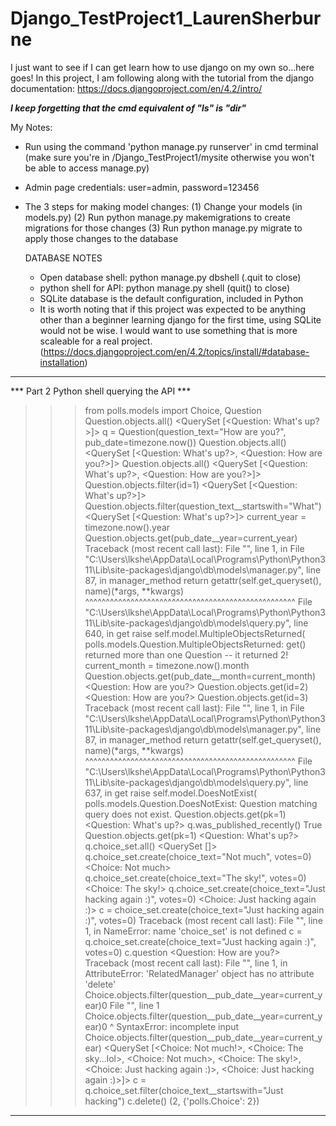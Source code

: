 # Django_TestProject1_LaurenSherburne
I just want to see if I can get learn how to use django on my own so...here goes! In this project, I am following along with the tutorial from
the django documentation: https://docs.djangoproject.com/en/4.2/intro/


***I keep forgetting that the cmd equivalent of "ls" is "dir"***

My Notes:
 - Run using the command 'python manage.py runserver' in cmd terminal (make sure you're in /Django_TestProject1/mysite otherwise you won't be able to access manage.py)
 - Admin page credentials: user=admin, password=123456
 - The 3 steps for making model changes:
    (1) Change your models (in models.py)
    (2) Run python manage.py makemigrations to create migrations for those changes
    (3) Run python manage.py migrate to apply those changes to the database

    DATABASE NOTES
     - Open database shell: python manage.py dbshell (.quit to close)
     - python shell for API: python manage.py shell (quit() to close)
     - SQLite database is the default configuration, included in Python
     - It is worth noting that if this project was expected to be anything other than a beginner learning django for the first time, using SQLite would not be wise. I would want to use something that is more scaleable for a real project. (https://docs.djangoproject.com/en/4.2/topics/install/#database-installation)




***************************************************************************************************
*** Part 2 Python shell querying the API ***
>>> from polls.models import Choice, Question
>>> Question.objects.all()
<QuerySet [<Question: What's up?>]>
>>> q = Question(question_text="How are you?", pub_date=timezone.now())
>>> Question.objects.all()
<QuerySet [<Question: What's up?>, <Question: How are you?>]>
>>> Question.objects.all()
<QuerySet [<Question: What's up?>, <Question: How are you?>]>
>>> Question.objects.filter(id=1)
<QuerySet [<Question: What's up?>]>
>>> Question.objects.filter(question_text__startswith="What")
<QuerySet [<Question: What's up?>]>
>>> current_year = timezone.now().year
>>> Question.objects.get(pub_date__year=current_year)
Traceback (most recent call last):
  File "<console>", line 1, in <module>
  File "C:\Users\lkshe\AppData\Local\Programs\Python\Python311\Lib\site-packages\django\db\models\manager.py", line 87, in manager_method
    return getattr(self.get_queryset(), name)(*args, **kwargs)
           ^^^^^^^^^^^^^^^^^^^^^^^^^^^^^^^^^^^^^^^^^^^^^^^^^^^
  File "C:\Users\lkshe\AppData\Local\Programs\Python\Python311\Lib\site-packages\django\db\models\query.py", line 640, in get
    raise self.model.MultipleObjectsReturned(
polls.models.Question.MultipleObjectsReturned: get() returned more than one Question -- it returned 2!
>>> current_month = timezone.now().month
>>> Question.objects.get(pub_date__month=current_month) 
<Question: How are you?>
>>> Question.objects.get(id=2)
<Question: How are you?>
>>> Question.objects.get(id=3) 
Traceback (most recent call last):
  File "<console>", line 1, in <module>
  File "C:\Users\lkshe\AppData\Local\Programs\Python\Python311\Lib\site-packages\django\db\models\manager.py", line 87, in manager_method
    return getattr(self.get_queryset(), name)(*args, **kwargs)
           ^^^^^^^^^^^^^^^^^^^^^^^^^^^^^^^^^^^^^^^^^^^^^^^^^^^
  File "C:\Users\lkshe\AppData\Local\Programs\Python\Python311\Lib\site-packages\django\db\models\query.py", line 637, in get
    raise self.model.DoesNotExist(
polls.models.Question.DoesNotExist: Question matching query does not exist.
>>> Question.objects.get(pk=1)
<Question: What's up?>
>>> q.was_published_recently()
True
>>> Question.objects.get(pk=1) 
<Question: What's up?>
>>> q.choice_set.all()
<QuerySet []>
>>> q.choice_set.create(choice_text="Not much", votes=0)
<Choice: Not much>
>>> q.choice_set.create(choice_text="The sky!", votes=0) 
<Choice: The sky!>
>>> q.choice_set.create(choice_text="Just hacking again :)", votes=0) 
<Choice: Just hacking again :)>
>>> c = choice_set.create(choice_text="Just hacking again :)", votes=0)
Traceback (most recent call last):
  File "<console>", line 1, in <module>
NameError: name 'choice_set' is not defined
>>> c = q.choice_set.create(choice_text="Just hacking again :)", votes=0) 
>>> c.question
<Question: How are you?>
Traceback (most recent call last):
  File "<console>", line 1, in <module>
AttributeError: 'RelatedManager' object has no attribute 'delete'
>>> Choice.objects.filter(question__pub_date__year=current_year)0
  File "<console>", line 1
    Choice.objects.filter(question__pub_date__year=current_year)0
                                                                ^
SyntaxError: incomplete input
>>> Choice.objects.filter(question__pub_date__year=current_year)
<QuerySet [<Choice: Not much!>, <Choice: The sky...lol>, <Choice: Not much>, <Choice: The sky!>, <Choice: Just hacking again :)>, <Choice: Just hacking again :)>]>
>>> c = q.choice_set.filter(choice_text__startswith="Just hacking")
>>> c.delete()
(2, {'polls.Choice': 2})
***************************************************************************************************
